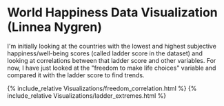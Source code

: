 # World Happiness Data Visualization (Linnea Nygren)

I'm initially looking at the countries with the lowest and highest subjective happiness/well-being scores (called ladder score in the dataset) and looking at correlations
between that ladder score and other variables. For now, I have just looked at the "freedom to make life choices" variable and compared it with the ladder score to find trends.

{% include_relative Visualizations/freedom_correlation.html %}
{% include_relative Visualizations/ladder_extremes.html %}


